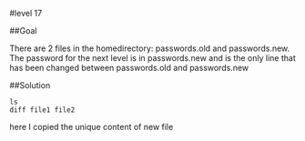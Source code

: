 #level 17

##Goal

There are 2 files in the homedirectory: passwords.old and passwords.new. The password for the next level is in passwords.new and is the only line that has been changed between passwords.old and passwords.new

##Solution
```
ls
diff file1 file2
```
here I copied the unique content of new file 
